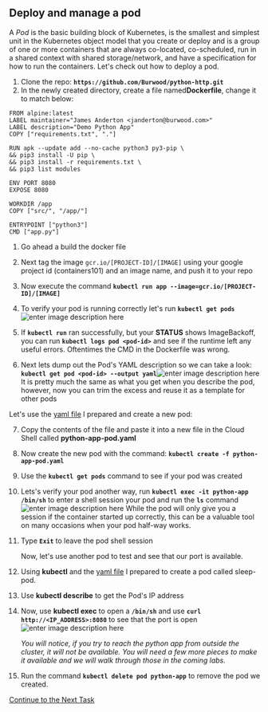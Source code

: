 ## Deploy and manage a pod
A _Pod_ is the basic building block of Kubernetes, is the smallest and simplest unit in the Kubernetes object model that you create or deploy and is a group of one or more containers that are always co-located, co-scheduled, run in a shared context with shared storage/network, and have a specification for how to run the containers. Let's check out how to deploy a pod.

1. Clone the repo:  **`https://github.com/Burwood/python-http.git`**
2. In the newly created directory, create a file named**Dockerfile**, change it to match below:

```
FROM alpine:latest
LABEL maintainer="James Anderton <janderton@burwood.com>"
LABEL description="Demo Python App"
COPY ["requirements.txt", "."]

RUN apk --update add --no-cache python3 py3-pip \
&& pip3 install -U pip \
&& pip3 install -r requirements.txt \
&& pip3 list modules

ENV PORT 8080
EXPOSE 8080

WORKDIR /app
COPY ["src/", "/app/"]

ENTRYPOINT ["python3"]
CMD ["app.py"]
```
 1. Go ahead a build the docker file
 2.  Next tag the image `gcr.io/[PROJECT-ID]/[IMAGE]` using your google project id (containers101) and an image name, and push it to your repo
 3. Now execute the command **`kubectl run app --image=gcr.io/[PROJECT-ID]/[IMAGE]`**
 4. To verify your pod is running correctly let's run **`kubectl get pods`**![enter image description here](https://github.com/Burwood/containers101/raw/master/kubernetes_lab/images/kubectl_get_pods.png)

 5. If **`kubectl run`** ran successfully, but your **STATUS** shows ImageBackoff, you can run **`kubectl logs pod <pod-id>`** and see if the runtime left any useful errors. Oftentimes the CMD in the Dockerfile was wrong.
 6. Next lets dump out the Pod's YAML description so we can take a look:
**`kubectl get pod <pod-id> --output yaml`**![enter image description here](https://github.com/Burwood/containers101/raw/master/kubernetes_lab/images/kubectl_pod_yaml.png)
It is pretty much the same as what you get when you describe the pod, however, now you can trim the excess and reuse it as a template for other pods

Let's use the [yaml file](https://github.com/Burwood/containers101/raw/master/kubernetes_lab/assets/python-app-pod.yml)  I prepared and create a new pod:

7. Copy the contents of the file and paste it into a new file in the Cloud Shell called **python-app-pod.yaml**
8. Now create the new pod with the command: **`kubectl create -f python-app-pod.yaml`**
9. Use the **`kubectl get pods`** command to see if your pod was created
10. Lets's verify your pod another way, run **`kubectl exec -it python-app /bin/sh`** to enter a shell session your pod and run the **`ls`** command
![enter image description here](https://github.com/Burwood/containers101/raw/master/kubernetes_lab/images/kubectl_create_pod.png) 
While the pod will only give you a session if the container started up correctly, this can be a valuable tool on many occasions when your pod half-way works.
11. Type **`Exit`** to leave the pod shell session

    Now, let's use another pod to test and see that our port is available.
12. Using **kubectl** and the [yaml file](https://github.com/Burwood/containers101/raw/master/kubernetes_lab/assets/sleep-pod.yaml)  I prepared to create a pod called sleep-pod.
13. Use **kubectl describe** to get the Pod's IP address
14. Now, use **kubectl exec** to open a **`/bin/sh`** and use **`curl http://<IP_ADDRESS>:8080`** to see that the port is open![enter image description here](https://github.com/Burwood/containers101/raw/master/kubernetes_lab/images/kubectl_curl_pod.png)

    *You will notice, if you try to reach the python app from outside the cluster, it will not be available. You will need  a few more pieces to make it available and we will walk through those in the coming labs.*

16. Run the command **`kubectl delete pod python-app`** to remove the pod we created.

[Continue to the Next Task](https://github.com/Burwood/containers101/blob/master/kubernetes_lab/task_4.md)
